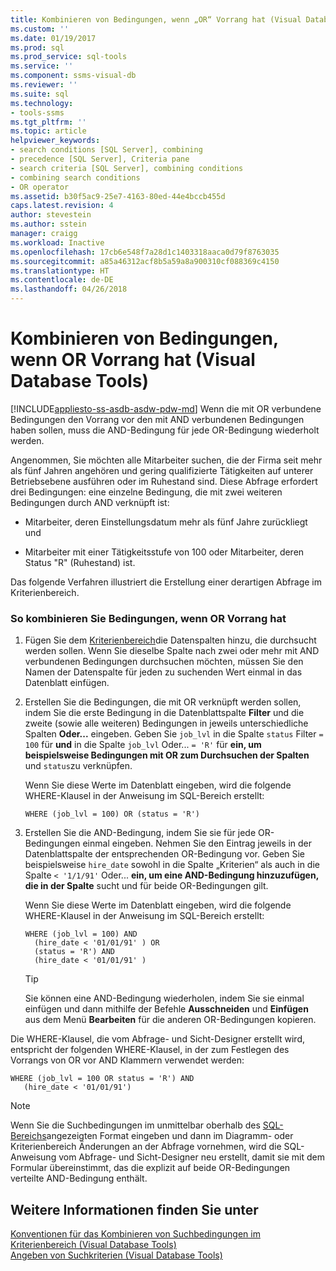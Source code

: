 ```yaml
---
title: Kombinieren von Bedingungen, wenn „OR“ Vorrang hat (Visual Database Tools) | Microsoft-Dokumentation
ms.custom: ''
ms.date: 01/19/2017
ms.prod: sql
ms.prod_service: sql-tools
ms.service: ''
ms.component: ssms-visual-db
ms.reviewer: ''
ms.suite: sql
ms.technology:
- tools-ssms
ms.tgt_pltfrm: ''
ms.topic: article
helpviewer_keywords:
- search conditions [SQL Server], combining
- precedence [SQL Server], Criteria pane
- search criteria [SQL Server], combining conditions
- combining search conditions
- OR operator
ms.assetid: b30f5ac9-25e7-4163-80ed-44e4bccb455d
caps.latest.revision: 4
author: stevestein
ms.author: sstein
manager: craigg
ms.workload: Inactive
ms.openlocfilehash: 17cb6e548f7a28d1c1403318aaca0d79f8763035
ms.sourcegitcommit: a85a46312acf8b5a59a8a900310cf088369c4150
ms.translationtype: HT
ms.contentlocale: de-DE
ms.lasthandoff: 04/26/2018
---
```

# <a name="combine-conditions-when-or-has-precedence-visual-database-tools"></a>Kombinieren von Bedingungen, wenn OR Vorrang hat (Visual Database Tools)
[!INCLUDE[appliesto-ss-asdb-asdw-pdw-md](../../includes/appliesto-ss-asdb-asdw-pdw-md.md)]
Wenn die mit OR verbundene Bedingungen den Vorrang vor den mit AND verbundenen Bedingungen haben sollen, muss die AND-Bedingung für jede OR-Bedingung wiederholt werden.  
  
Angenommen, Sie möchten alle Mitarbeiter suchen, die der Firma seit mehr als fünf Jahren angehören und gering qualifizierte Tätigkeiten auf unterer Betriebsebene ausführen oder im Ruhestand sind. Diese Abfrage erfordert drei Bedingungen: eine einzelne Bedingung, die mit zwei weiteren Bedingungen durch AND verknüpft ist:  
  
-   Mitarbeiter, deren Einstellungsdatum mehr als fünf Jahre zurückliegt und  
  
-   Mitarbeiter mit einer Tätigkeitsstufe von 100 oder Mitarbeiter, deren Status "R" (Ruhestand) ist.  
  
Das folgende Verfahren illustriert die Erstellung einer derartigen Abfrage im Kriterienbereich.  
  
### <a name="to-combine-conditions-when-or-has-precedence"></a>So kombinieren Sie Bedingungen, wenn OR Vorrang hat  
  
1.  Fügen Sie dem [Kriterienbereich](../../ssms/visual-db-tools/criteria-pane-visual-database-tools.md)die Datenspalten hinzu, die durchsucht werden sollen. Wenn Sie dieselbe Spalte nach zwei oder mehr mit AND verbundenen Bedingungen durchsuchen möchten, müssen Sie den Namen der Datenspalte für jeden zu suchenden Wert einmal in das Datenblatt einfügen.  
  
2.  Erstellen Sie die Bedingungen, die mit OR verknüpft werden sollen, indem Sie die erste Bedingung in die Datenblattspalte **Filter** und die zweite (sowie alle weiteren) Bedingungen in jeweils unterschiedliche Spalten **Oder...** eingeben. Geben Sie `job_lvl` in die Spalte `status` Filter `= 100` für **und** in die Spalte `job_lvl` Oder... `= 'R'` für **ein, um beispielsweise Bedingungen mit OR zum Durchsuchen der Spalten** und `status`zu verknüpfen.  
  
    Wenn Sie diese Werte im Datenblatt eingeben, wird die folgende WHERE-Klausel in der Anweisung im SQL-Bereich erstellt:  
  
    ```  
    WHERE (job_lvl = 100) OR (status = 'R')  
    ```  
  
3.  Erstellen Sie die AND-Bedingung, indem Sie sie für jede OR-Bedingungen einmal eingeben. Nehmen Sie den Eintrag jeweils in der Datenblattspalte der entsprechenden OR-Bedingung vor. Geben Sie beispielsweise `hire_date` sowohl in die Spalte „Kriterien“ als auch in die Spalte `< '1/1/91'` Oder... **ein, um eine AND-Bedingung hinzuzufügen, die in der Spalte** sucht und für beide OR-Bedingungen gilt.  
  
    Wenn Sie diese Werte im Datenblatt eingeben, wird die folgende WHERE-Klausel in der Anweisung im SQL-Bereich erstellt:  
  
    ```  
    WHERE (job_lvl = 100) AND   
      (hire_date < '01/01/91' ) OR  
      (status = 'R') AND   
      (hire_date < '01/01/91' )  
    ```  
  
    > [!TIP]  
    > Sie können eine AND-Bedingung wiederholen, indem Sie sie einmal einfügen und dann mithilfe der Befehle **Ausschneiden** und **Einfügen** aus dem Menü **Bearbeiten** für die anderen OR-Bedingungen kopieren.  
  
Die WHERE-Klausel, die vom Abfrage- und Sicht-Designer erstellt wird, entspricht der folgenden WHERE-Klausel, in der zum Festlegen des Vorrangs von OR vor AND Klammern verwendet werden:  
  
```  
WHERE (job_lvl = 100 OR status = 'R') AND  
   (hire_date < '01/01/91')  
```  
  
> [!NOTE]  
> Wenn Sie die Suchbedingungen im unmittelbar oberhalb des [SQL-Bereichs](../../ssms/visual-db-tools/sql-pane-visual-database-tools.md)angezeigten Format eingeben und dann im Diagramm- oder Kriterienbereich Änderungen an der Abfrage vornehmen, wird die SQL-Anweisung vom Abfrage- und Sicht-Designer neu erstellt, damit sie mit dem Formular übereinstimmt, das die explizit auf beide OR-Bedingungen verteilte AND-Bedingung enthält.  
  
## <a name="see-also"></a>Weitere Informationen finden Sie unter  
[Konventionen für das Kombinieren von Suchbedingungen im Kriterienbereich &#40;Visual Database Tools&#41;](../../ssms/visual-db-tools/conventions-combine-search-conditions-in-criteria-pane-visual-db-tools.md)  
[Angeben von Suchkriterien &#40;Visual Database Tools&#41;](../../ssms/visual-db-tools/specify-search-criteria-visual-database-tools.md)  
  
